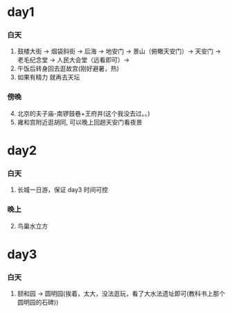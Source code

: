 # day1
### 白天
1. 鼓楼大街 -> 烟袋斜街 -> 后海 -> 地安门 -> 景山（俯瞰天安门）-> 天安门 -> 老毛纪念堂 -> 人民大会堂（远看即可）->
2. 午饭后转身回去逛故宫(刚好避暑，热)
3. 如果有精力 就再去天坛

### 傍晚
4. 北京的夫子庙-南锣鼓巷+王府井(这个我没去过。。)
5. 雍和宫附近逛胡同, 可以晚上回趟天安门看夜景

# day2
### 白天
1. 长城一日游，保证 day3 时间可控
### 晚上
2. 鸟巢水立方

# day3
### 白天
1. 颐和园 ->  圆明园(挨着，太大，没法逛玩，看了大水法遗址即可(教科书上那个圆明园的石碑))
 
